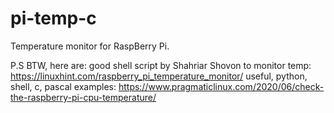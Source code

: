 # pi-temp-c
Temperature monitor for RaspBerry Pi.


P.S
BTW, here are:
good shell script by Shahriar Shovon to monitor temp:
https://linuxhint.com/raspberry_pi_temperature_monitor/
useful, python, shell, c, pascal examples:
https://www.pragmaticlinux.com/2020/06/check-the-raspberry-pi-cpu-temperature/
